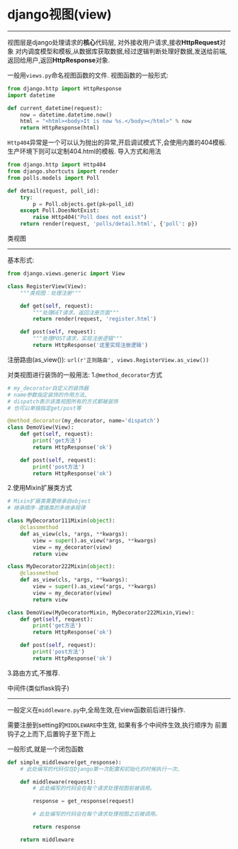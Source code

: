 # django视图(view) #

----------

视图层是django处理请求的**核心**代码层,
对外接收用户请求,接收**HttpRequest**对象
对内调度模型和模板,从数据库获取数据,经过逻辑判断处理好数据,发送给前端,返回给用户,返回**HttpResponse**对象.

一般用`views.py`命名视图函数的文件.
视图函数的一般形式:
```python
from django.http import HttpResponse
import datetime

def current_datetime(request):
    now = datetime.datetime.now()
    html = "<html><body>It is now %s.</body></html>" % now
    return HttpResponse(html)
```
`Http404`异常是一个可以认为抛出的异常,开启调试模式下,会使用内置的404模板.生产环境下则可以定制404.html的模板.
导入方式和用法
```python
from django.http import Http404
from django.shortcuts import render
from polls.models import Poll

def detail(request, poll_id):
    try:
        p = Poll.objects.get(pk=poll_id)
    except Poll.DoesNotExist:
        raise Http404("Poll does not exist")
    return render(request, 'polls/detail.html', {'poll': p})
```
类视图

----------


基本形式:
```python
from django.views.generic import View

class RegisterView(View):
    """类视图：处理注册"""

    def get(self, request):
        """处理GET请求，返回注册页面"""
        return render(request, 'register.html')

    def post(self, request):
        """处理POST请求，实现注册逻辑"""
        return HttpResponse('这里实现注册逻辑')
```

注册路由(as_view()):
`url(r'正则路由', views.RegisterView.as_view())`

对类视图进行装饰的一般用法:
1.`@method_decorator`方式
```python
# my_decorator自定义的装饰器
# name参数指定装饰的作用方法,
# dispatch表示该类视图所有的方式都被装饰
# 也可以单独指定get/post等

@method_decorator(my_decorator, name='dispatch')
class DemoView(View):
    def get(self, request):
        print('get方法')
        return HttpResponse('ok')

    def post(self, request):
        print('post方法')
        return HttpResponse('ok')

```

2.使用Mixin扩展类方式
```python
# Mixin扩展类需要继承自object
# 继承顺序-遵循类的多继承规律

class MyDecorator111Mixin(object):
    @classmethod
    def as_view(cls, *args, **kwargs):
        view = super().as_view(*args, **kwargs)
        view = my_decorator(view)
        return view

class MyDecorator222Mixin(object):
    @classmethod
    def as_view(cls, *args, **kwargs):
        view = super().as_view(*args, **kwargs)
        view = my_decorator(view)
        return view

class DemoView(MyDecoratorMixin, MyDecorator222Mixin,View):
    def get(self, request):
        print('get方法')
        return HttpResponse('ok')

    def post(self, request):
        print('post方法')
        return HttpResponse('ok')

```


3.路由方式,不推荐.


中间件(类似flask钩子)

----------
一般定义在`middleware.py`中,全局生效,在view函数前后进行操作.

需要注册到setting的`MIDDLEWARE`中生效,
如果有多个中间件生效,执行顺序为
前置钩子之上而下,后置钩子至下而上


一般形式,就是一个闭包函数
```python
def simple_middleware(get_response):
    # 此处编写的代码仅在Django第一次配置和初始化的时候执行一次。

    def middleware(request):
        # 此处编写的代码会在每个请求处理视图前被调用。

        response = get_response(request)

        # 此处编写的代码会在每个请求处理视图之后被调用。

        return response

    return middleware
```

